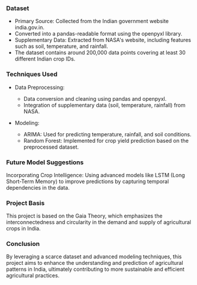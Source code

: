 ### Dataset
- Primary Source: Collected from the Indian government website india.gov.in.
- Converted into a pandas-readable format using the openpyxl library.
- Supplementary Data: Extracted from NASA's website, including features such as soil, temperature, and rainfall.
- The dataset contains around 200,000 data points covering at least 30 different Indian crop IDs.

### Techniques Used
- Data Preprocessing:

  - Data conversion and cleaning using pandas and openpyxl.
  - Integration of supplementary data (soil, temperature, rainfall) from NASA.

- Modeling:

  - ARIMA: Used for predicting temperature, rainfall, and soil conditions.
  - Random Forest: Implemented for crop yield prediction based on the preprocessed dataset.
    
### Future Model Suggestions
Incorporating Crop Intelligence: Using advanced models like LSTM (Long Short-Term Memory) to improve predictions by capturing temporal dependencies in the data.

### Project Basis
This project is based on the Gaia Theory, which emphasizes the interconnectedness and circularity in the demand and supply of agricultural crops in India.

### Conclusion
By leveraging a scarce dataset and advanced modeling techniques, this project aims to enhance the understanding and prediction of agricultural patterns in India, ultimately contributing to more sustainable and efficient agricultural practices.
